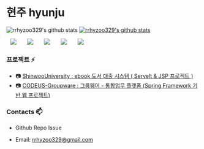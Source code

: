 
# 현주 hyunju &nbsp;

  
![rrhyzoo329's github stats](https://github-readme-stats.vercel.app/api?username=rrhyzoo329&show_icons=true)
[![rrhyzoo329's github stats](https://github-readme-stats.vercel.app/api/top-langs/?username=rrhyzoo329&show_icons=true&hide_border=true&title_color=004386&icon_color=004386&layout=compact)](https://github.com/rrhyzoo329)  


<div>
<img src="https://img.shields.io/badge/Java-007396?style=flat-square&logo=Java&logoColor=white" style="height : auto; margin-left : 10px; margin-right : 10px;"/></a>&nbsp;
<img src="https://img.shields.io/badge/SpringFramework-6DB33F?style=flat-square&logo=Spring&logoColor=white" style="height : auto; margin-left : 10px; margin-right : 10px;"/></a>&nbsp;
<img src="https://img.shields.io/badge/HTML5-E34F26?style=flat-square&logo=HTML5&logoColor=white" style="height : auto; margin-left : 10px; margin-right : 10px;"/></a>&nbsp;
<img src="https://img.shields.io/badge/CSS3-1572B6?style=flat-square&logo=CSS3&logoColor=white" style="height : auto; margin-left : 10px; margin-right : 10px;"/></a>&nbsp;
<img src="https://img.shields.io/badge/JavaScript-F7DF1E?style=flat-square&logo=JavaScript&logoColor=white" style="height : auto; margin-left : 10px; margin-right : 10px;"/></a>&nbsp;
</div>  


  
### 프로젝트 ⚡

- 📷 [ShinwooUniversity : ebook 도서 대출 시스템 ( Servelt & JSP 프로젝트 )](https://github.com/rrhyzoo329/ShinwooUniversity.git)
- 📷 [CODEUS-Groupware : 그룹웨어 - 통합업무 플랫폼 (Spring Framework 기반 웹 프로젝트)](https://github.com/rrhyzoo329/CODEUS-Groupware.git)

### Contacts 📫

* Github Repo Issue 
* Email: rrhyzoo329@gmail.com

  <!--<div align=center>-->
  
